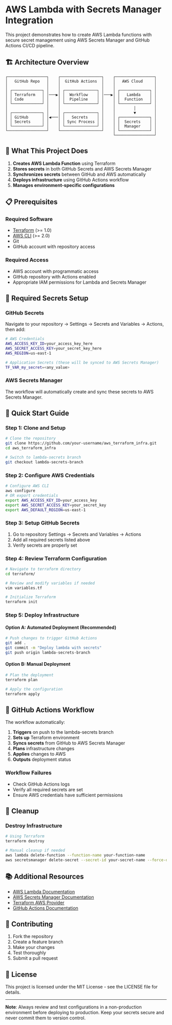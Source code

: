 # AWS Lambda with Secrets Manager Integration

This project demonstrates how to create AWS Lambda functions with secure secret management using AWS Secrets Manager and GitHub Actions CI/CD pipeline.

## 🏗️ Architecture Overview

```
┌─────────────────┐    ┌──────────────────┐    ┌─────────────────┐
│   GitHub Repo   │    │  GitHub Actions  │    │   AWS Cloud     │
│                 │    │                  │    │                 │
│ ┌─────────────┐ │    │ ┌──────────────┐ │    │ ┌─────────────┐ │
│ │ Terraform   │ │───▶│ │  Workflow    │ │───▶│ │   Lambda    │ │
│ │ Code        │ │    │ │  Pipeline    │ │    │ │  Function   │ │
│ └─────────────┘ │    │ └──────────────┘ │    │ └─────────────┘ │
│                 │    │                  │    │        │        │
│ ┌─────────────┐ │    │ ┌──────────────┐ │    │        ▼        │
│ │ GitHub      │ │◀───│ │   Secrets    │ │    │ ┌─────────────┐ │
│ │ Secrets     │ │    │ │ Sync Process │ │    │ │  Secrets    │ │
│ └─────────────┘ │    │ └──────────────┘ │    │ │  Manager    │ │
└─────────────────┘    └──────────────────┘    │ └─────────────┘ │
                                               └─────────────────┘
```

## 🎯 What This Project Does

1. **Creates AWS Lambda Function** using Terraform
2. **Stores secrets** in both GitHub Secrets and AWS Secrets Manager
3. **Synchronizes secrets** between GitHub and AWS automatically
4. **Deploys infrastructure** using GitHub Actions workflow
5. **Manages environment-specific configurations**

## 📋 Prerequisites

### Required Software
- [Terraform](https://www.terraform.io/downloads) (>= 1.0)
- [AWS CLI](https://aws.amazon.com/cli/) (>= 2.0)
- Git
- GitHub account with repository access

### Required Access
- AWS account with programmatic access
- GitHub repository with Actions enabled
- Appropriate IAM permissions for Lambda and Secrets Manager

## 🔐 Required Secrets Setup

### GitHub Secrets
Navigate to your repository → Settings → Secrets and Variables → Actions, then add:

```bash
# AWS Credentials
AWS_ACCESS_KEY_ID=your_access_key_here
AWS_SECRET_ACCESS_KEY=your_secret_key_here
AWS_REGION=us-east-1

# Application Secrets (these will be synced to AWS Secrets Manager)
TF_VAR_my_secret=<any_value>
```

### AWS Secrets Manager
The workflow will automatically create and sync these secrets to AWS Secrets Manager.


## 🚀 Quick Start Guide

### Step 1: Clone and Setup
```bash
# Clone the repository
git clone https://github.com/your-username/aws_terraform_infra.git
cd aws_terraform_infra

# Switch to lambda-secrets branch
git checkout lambda-secrets-branch
```

### Step 2: Configure AWS Credentials
```bash
# Configure AWS CLI
aws configure
# OR export credentials
export AWS_ACCESS_KEY_ID=your_access_key
export AWS_SECRET_ACCESS_KEY=your_secret_key
export AWS_DEFAULT_REGION=us-east-1
```

### Step 3: Setup GitHub Secrets
1. Go to repository Settings → Secrets and Variables → Actions
2. Add all required secrets listed above
3. Verify secrets are properly set

### Step 4: Review Terraform Configuration
```bash
# Navigate to terraform directory
cd terraform/

# Review and modify variables if needed
vim variables.tf

# Initialize Terraform
terraform init
```

### Step 5: Deploy Infrastructure

#### Option A: Automated Deployment (Recommended)
```bash
# Push changes to trigger GitHub Actions
git add .
git commit -m "Deploy lambda with secrets"
git push origin lambda-secrets-branch
```

#### Option B: Manual Deployment
```bash
# Plan the deployment
terraform plan

# Apply the configuration
terraform apply
```

## 🔄 GitHub Actions Workflow

The workflow automatically:
1. **Triggers** on push to the lambda-secrets branch
2. **Sets up** Terraform environment
3. **Syncs secrets** from GitHub to AWS Secrets Manager
4. **Plans** infrastructure changes
5. **Applies** changes to AWS
6. **Outputs** deployment status




### Workflow Failures
- Check GitHub Actions logs
- Verify all required secrets are set
- Ensure AWS credentials have sufficient permissions



## 🧹 Cleanup

### Destroy Infrastructure
```bash
# Using Terraform
terraform destroy

# Manual cleanup if needed
aws lambda delete-function --function-name your-function-name
aws secretsmanager delete-secret --secret-id your-secret-name --force-delete-without-recovery
```

## 📚 Additional Resources

- [AWS Lambda Documentation](https://docs.aws.amazon.com/lambda/)
- [AWS Secrets Manager Documentation](https://docs.aws.amazon.com/secretsmanager/)
- [Terraform AWS Provider](https://registry.terraform.io/providers/hashicorp/aws/latest/docs)
- [GitHub Actions Documentation](https://docs.github.com/en/actions)

## 🤝 Contributing

1. Fork the repository
2. Create a feature branch
3. Make your changes
4. Test thoroughly
5. Submit a pull request

## 📄 License

This project is licensed under the MIT License - see the LICENSE file for details.

---

**Note**: Always review and test configurations in a non-production environment before deploying to production. Keep your secrets secure and never commit them to version control.
